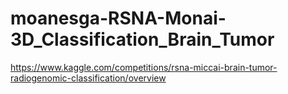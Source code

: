 # moanesga-RSNA-Monai-3D_Classification_Brain_Tumor
https://www.kaggle.com/competitions/rsna-miccai-brain-tumor-radiogenomic-classification/overview
